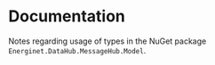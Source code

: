 # Documentation

Notes regarding usage of types in the NuGet package `Energinet.DataHub.MessageHub.Model`.
